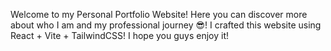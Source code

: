 Welcome to my Personal Portfolio Website! Here you can discover more about who I am and my professional journey 😎! I crafted this website using React + Vite + TailwindCSS! I hope you guys enjoy it!  

